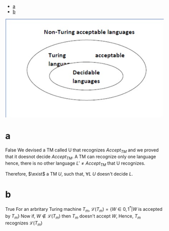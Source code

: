 - [a](#a)
- [b](#b)

![TM](../../img/Assignment/A4/t_m_sets.png)

# a
False
We devised a TM called U that recognizes $Accept_{TM}$ and we proved that it doesnot decide $Accept_{TM}$. A TM can recognize only one language hence, there is no other language $L'\not ={Accept_{TM}}$ that U recognizes.

Therefore, $\exist$ a TM $U$, such that, $\forall L$ $U$ doesn't decide $L$.

# b

True
For an arbritary Turing machine $T_m$, $\mathscr{L}(T_m) = \{W \in {0, 1}^* | W$ is accepted by $T_m\}$
Now if, $W \notin \mathscr{L}(T_m)$ then $T_m$ doesn't accept $W$, 
Hence, $T_m$ recognizes $\mathscr{L}(T_m)$